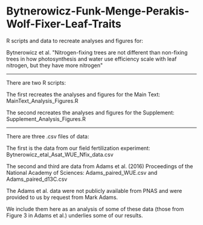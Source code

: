 # Bytnerowicz-Funk-Menge-Perakis-Wolf-Fixer-Leaf-Traits

R scripts and data to recreate analyses and figures for: 

Bytnerowicz et al. "Nitrogen-fixing trees are not different than non-fixing trees in how photosynthesis and water use efficiency scale with leaf nitrogen, but they have more nitrogen"

________________________________________________________________________________________________________________________________________________________________________
There are two R scripts:

The first recreates the analyses and figures for the Main Text: MainText_Analysis_Figures.R

The second recreates the analyses and figures for the Supplement: Supplement_Analysis_Figures.R

________________________________________________________________________________________________________________________________________________________________________
There are three .csv files of data:

The first is the data from our field fertilization experiment: Bytnerowicz_etal_Asat_WUE_Nfix_data.csv

The second and third are data from Adams et al. (2016) Proceedings of the National Academy of Sciences: Adams_paired_WUE.csv and Adams_paired_d13C.csv

The Adams et al. data were not publicly available from PNAS and were provided to us by request from Mark Adams. 

We include them here as an analysis of some of these data (those from Figure 3 in Adams et al.) underlies some of our results.
